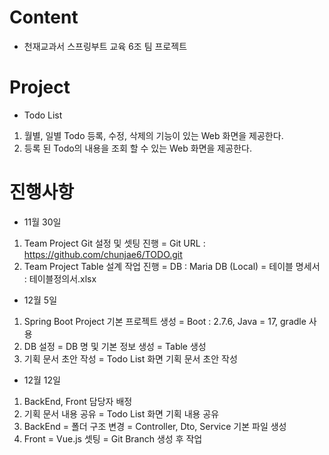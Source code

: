 # Content
 - 천재교과서 스프링부트 교육 6조 팀 프로젝트

# Project
 - Todo List
 1. 월별, 일별 Todo 등록, 수정, 삭제의 기능이 있는 Web 화면을 제공한다.
 2. 등록 된 Todo의 내용을 조회 할 수 있는 Web 화면을 제공한다.

# 진행사항
 - 11월 30일
 1. Team Project Git 설정 및 셋팅 진행
  = Git URL : https://github.com/chunjae6/TODO.git
 2. Team Project Table 설계 작업 진행
  = DB : Maria DB (Local)
  = 테이블 명세서 : 테이블정의서.xlsx

 - 12월 5일
 1. Spring Boot Project 기본 프로젝트 생성
  = Boot : 2.7.6, Java = 17, gradle 사용
 2. DB 설정
  = DB 명 및 기본 정보 생성
  = Table 생성
 3. 기획 문서 초안 작성
  = Todo List 화면 기획 문서 초안 작성

 - 12월 12일
 1. BackEnd, Front 담당자 배정
 2. 기획 문서 내용 공유
  = Todo List 화면 기획 내용 공유
 3. BackEnd
  = 폴더 구조 변경
  = Controller, Dto, Service 기본 파일 생성
 4. Front
  = Vue.js 셋팅
  = Git Branch 생성 후 작업






